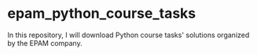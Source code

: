 # epam_python_course_tasks
In this repository, I will download Python course tasks' solutions organized by the EPAM company.
